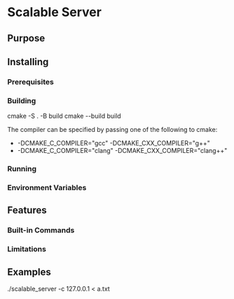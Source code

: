# Scalable Server

## Purpose


## Installing

### Prerequisites


### Building
cmake -S . -B build
cmake --build build

The compiler can be specified by passing one of the following to cmake:

- -DCMAKE_C_COMPILER="gcc" -DCMAKE_CXX_COMPILER="g++"
- -DCMAKE_C_COMPILER="clang" -DCMAKE_CXX_COMPILER="clang++"

### Running


### Environment Variables

## Features

### Built-in Commands

### Limitations

## Examples
./scalable_server -c 127.0.0.1 < a.txt